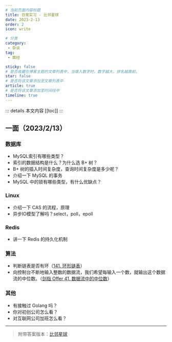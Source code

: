 ```yaml
---
# 当前页面内容标题
title: 日常实习 - 比邻星球
date: 2023-2-13
order: 2
icon: write

# 分类
category:
 - 杂谈
tag:
 - 面经

sticky: false
# 是否收藏在博客主题的文章列表中，当填入数字时，数字越大，排名越靠前。
star: false
# 是否将该文章添加至文章列表中
article: true
# 是否将该文章添加至时间线中
timeline: true
---
```



::: details 本文内容
[[toc]]
:::


## 一面（2023/2/13）

### 数据库

- MySQL索引有哪些类型？
- 索引的数据结构是什么？为什么选 B+ 树？
- B+ 树的插入时间复杂度，查询时间复杂度是多少呢？
- 介绍一下 MySQL 的事务
- MySQL 中的锁有哪些类型，有什么优缺点？

### Linux

- 介绍一下 CAS 的流程，原理
- 异步IO模型了解吗？select，poll，epoll

### Redis

- 讲一下 Redis 的持久化机制

### 算法

- 判断链表是否有环（[141. 环形链表](https://leetcode.cn/problems/linked-list-cycle/description/)）
- 向控制台不断地输入整数的数据流，我们希望每输入一个数，就输出这个数据流的中位数。（[剑指 Offer 41. 数据流中的中位数](https://leetcode.cn/problems/shu-ju-liu-zhong-de-zhong-wei-shu-lcof/)）

### 其他

- 有接触过 Golang 吗？
- 你对初创公司怎么看？
- 对互联网公司加班怎么看？

---

> 附带答案版本：[比邻星球](https://www.wolai.com/aruni-01/ahQtDEiSHyDBtERzF7RcYT)

